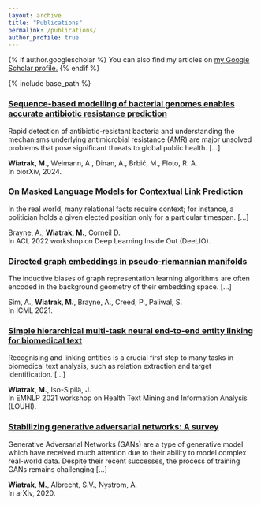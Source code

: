 ```yaml
---
layout: archive
title: "Publications"
permalink: /publications/
author_profile: true
---
```


{% if author.googlescholar %}
  You can also find my articles on <u><a href="{{author.googlescholar}}">my Google Scholar profile</a>.</u>
{% endif %}

{% include base_path %}

### [Sequence-based modelling of bacterial genomes enables accurate antibiotic resistance prediction](https://www.biorxiv.org/content/10.1101/2024.01.03.574022v1)
Rapid detection of antibiotic-resistant bacteria and understanding the mechanisms underlying antimicrobial resistance (AMR) are major unsolved problems that pose significant threats to global public health. [...]

**Wiatrak, M.**, Weimann, A., Dinan, A., Brbić, M., Floto, R. A.\
In biorXiv, 2024.

### [On Masked Language Models for Contextual Link Prediction](https://aclanthology.org/2022.deelio-1.9.pdf)
In the real world, many relational facts require context; for instance, a politician holds a given elected position only for a particular timespan. [...]

Brayne, A., **Wiatrak, M.**, Corneil D.\
In ACL 2022 workshop on Deep Learning Inside Out (DeeLIO).

### [Directed graph embeddings in pseudo-riemannian manifolds](http://proceedings.mlr.press/v139/sim21a/sim21a.pdf)
The inductive biases of graph representation learning algorithms are often encoded in the background geometry of their embedding space. [...]

Sim, A., **Wiatrak, M.**, Brayne, A., Creed, P., Paliwal, S.\
In ICML 2021.

### [Simple hierarchical multi-task neural end-to-end entity linking for biomedical text](https://aclanthology.org/2020.louhi-1.2.pdf)
Recognising and linking entities is a crucial  first step to many tasks in biomedical text  analysis, such as relation extraction and target identification. [...]

**Wiatrak, M.**, Iso-Sipilä, J.\
In EMNLP 2021 workshop on Health Text Mining and Information Analysis (LOUHI).

### [Stabilizing generative adversarial networks: A survey](https://arxiv.org/pdf/1910.00927.pdf)
Generative Adversarial Networks (GANs) are a type of generative model which have received much attention due to their ability to model complex real-world data. Despite their
recent successes, the process of training GANs remains challenging [...]

**Wiatrak, M.**, Albrecht, S.V., Nystrom, A.\
In arXiv, 2020.
